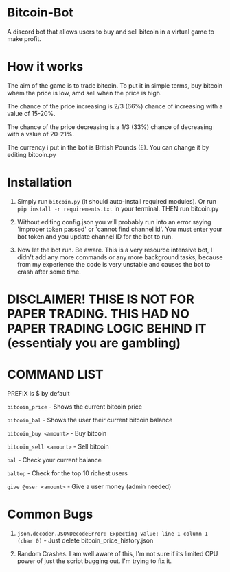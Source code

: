 # Bitcoin-Bot
A discord bot that allows users to buy and sell bitcoin in a virtual game to make profit.

# How it works

The aim of the game is to trade bitcoin. To put it in simple terms, buy bitcoin whem the price is low, amd sell when the price is high.

The chance of the price increasing is 2/3 (66%) chance of increasing with a value of 15-20%.

The chance of the price decreasing is a 1/3 (33%) chance of decreasing with a value of 20-21%.

The currency i put in the bot is British Pounds (£). You can change it by editing bitcoin.py

# Installation

1. Simply run `bitcoin.py` (it should auto-install required modules). Or run `pip install -r requirements.txt` in your terminal. THEN run bitcoin.py

2. Without editing config.json you will probably run into an error saying 'improper token passed' or 'cannot find channel id'. You must enter your bot token and you update channel ID for the bot to run.

3. Now let the bot run. Be aware. This is a very resource intensive bot, I didn't add any more commands or any more background tasks, because from my experience the code is very unstable and causes the bot to crash after some time.

# DISCLAIMER! THISE IS NOT FOR PAPER TRADING. THIS HAD NO PAPER TRADING LOGIC BEHIND IT (essentialy you are gambling)

# COMMAND LIST

PREFIX is $ by default

`bitcoin_price` - Shows the current bitcoin price

`bitcoin_bal` - Shows the user their current bitcoin balance

`bitcoin_buy <amount>` - Buy bitcoin

`bitcoin_sell <amount>` - Sell bitcoin

`bal` - Check your current balance

`baltop` - Check for the top 10 richest users

`give @user <amount>` - Give a user money (admin needed)

# Common Bugs

1. `json.decoder.JSONDecodeError: Expecting value: line 1 column 1 (char 0)` - Just delete bitcoin_price_history.json

2. Random Crashes. I am well aware of this, I'm not sure if its limited CPU power of just the script bugging out. I'm trying to fix it.
